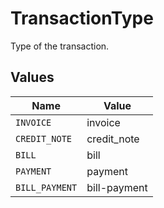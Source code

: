 # TransactionType

Type of the transaction.


## Values

| Name           | Value          |
| -------------- | -------------- |
| `INVOICE`      | invoice        |
| `CREDIT_NOTE`  | credit_note    |
| `BILL`         | bill           |
| `PAYMENT`      | payment        |
| `BILL_PAYMENT` | bill-payment   |